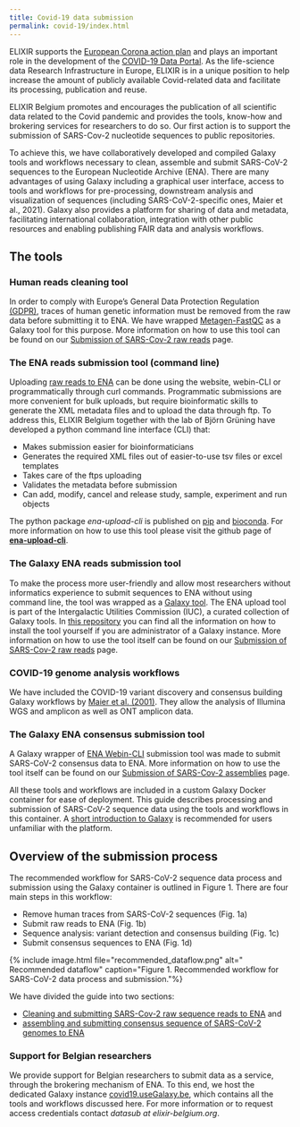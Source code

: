 ```yaml
---
title: Covid-19 data submission
permalink: covid-19/index.html
---
```


ELIXIR supports the [European Corona action plan](https://ec.europa.eu/info/sites/info/files/covid-firsteravscorona_actions.pdf) and plays an important role in the development of the [COVID-19 Data Portal](https://www.covid19dataportal.org). As the life-science data Research Infrastructure in Europe, ELIXIR is in a unique position to help increase the amount of publicly available Covid-related data and facilitate its processing, publication and reuse.

ELIXIR Belgium promotes and encourages the publication of all scientific data related to the Covid  pandemic and provides the tools, know-how and brokering services for researchers to do so. Our first action is to support the submission of SARS-Cov-2 nucleotide sequences to public repositories.

To achieve this, we have collaboratively developed and compiled Galaxy tools and workflows necessary to clean, assemble and submit SARS-CoV-2 sequences to the European Nucleotide Archive (ENA). There are many advantages of using Galaxy including a graphical user interface, access to tools and workflows for pre-processing, downstream analysis and visualization of sequences (including SARS-CoV-2-specific ones, Maier et al., 2021). Galaxy also provides a platform for sharing of data and metadata, facilitating international collaboration, integration with other public resources and enabling publishing FAIR data and analysis workflows.


## The tools
### Human reads cleaning tool
In order to comply with Europe’s General Data Protection Regulation [(GDPR)](https://ec.europa.eu/info/law/law-topic/data-protection/eu-data-protection-rules_en), traces of human genetic information must be removed from the raw data before submitting it to ENA. We have wrapped [Metagen-FastQC](https://github.com/Finn-Lab/Metagen-FastQC) as a Galaxy tool for this purpose. More information on how to use this tool can be found on our [Submission of SARS-Cov-2 raw reads](/covid-19/sarscov2_submission.html#4-filter-human-reads-out-of-the-raw-reads) page.

### The ENA reads submission tool (command line)

Uploading [raw reads to ENA](https://ena-docs.readthedocs.io/en/latest/submit/general-guide.html) can be done using the website, webin-CLI or programmatically through curl commands.
Programmatic submissions are more convenient for bulk uploads, but require bioinformatic skills to generate the XML metadata files and to upload the data through ftp.
To address this, ELIXIR Belgium together with the lab of Björn Grüning have developed a python command line interface (CLI) that:
- Makes submission easier for bioinformaticians
- Generates the required XML files out of easier-to-use tsv files or excel templates
- Takes care of the ftps uploading
- Validates the metadata before submission
- Can add, modify, cancel and release study, sample, experiment and run objects

The python package *ena-upload-cli* is published on [pip](https://pypi.org/project/ena-upload-cli/) and [bioconda](https://anaconda.org/bioconda/ena-upload-cli). For more information on how to use this tool please visit the github page of **[ena-upload-cli](https://github.com/usegalaxy-eu/ena-upload-cli)**.

### The Galaxy ENA reads submission tool
To make the process more user-friendly and allow most researchers without informatics experience to submit sequences to ENA without using command line, the tool was wrapped as a [Galaxy tool](https://toolshed.g2.bx.psu.edu/view/iuc/ena_upload). The ENA upload tool is part of the Intergalactic Utilities Commission (IUC), a curated collection of Galaxy tools. In [this repository](https://github.com/galaxyproject/tools-iuc/tree/master/tools/ena_upload) you can find all the information on how to install the tool yourself if you are administrator of a Galaxy instance.
More information on how to use the tool itself can be found on our [Submission of SARS-Cov-2 raw reads](/covid-19/sarscov2_submission.html#5-upload-metadata-and-submit-to-ena) page.

### COVID-19 genome analysis workflows
We have included the COVID-19 variant discovery and consensus building Galaxy workflows by [Maier et al. (2001)](https://doi.org/10.1101/2021.03.25.437046). They allow the analysis of Illumina WGS and amplicon as well as ONT amplicon data. 

### The Galaxy ENA consensus submission tool
A Galaxy wrapper of [ENA Webin-CLI](https://github.com/enasequence/webin-cli) submission tool was made to submit SARS-CoV-2 consensus data to ENA.
More information on how to use the tool itself can be found on our [Submission of SARS-Cov-2 assemblies](/covid-19/sarscov2_assembly_submission.html) page.

All these tools and workflows are included in a custom Galaxy Docker container for ease of deployment. This guide describes processing and submission of SARS-CoV-2 sequence data using the tools and workflows in this container. A [short introduction to Galaxy](https://training.galaxyproject.org/training-material/topics/introduction/tutorials/galaxy-intro-short/tutorial.html) is recommended for users unfamiliar with the platform.


## Overview of the submission process
The recommended workflow for SARS-CoV-2 sequence data process and submission using the Galaxy container is outlined in Figure 1.
There are four main steps in this workflow:
* Remove human traces from SARS-CoV-2 sequences (Fig. 1a)
* Submit raw reads to ENA (Fig. 1b) <!--- footnote with CLI (A tool to submit raw reads to ENA (command line)), also available at usegalaxy.eu--->
* Sequence analysis: variant detection and consensus building (Fig. 1c) <!--- Reference BioRXive paper --->
* Submit consensus sequences to ENA (Fig. 1d) <!--- based on Webin-CLI also available at usegalaxy.eu--->

{% include image.html file="recommended_dataflow.png" alt=" Recommended dataflow" caption="Figure 1. Recommended workflow for SARS-CoV-2 data process and submission."%}


We have divided the guide into two sections:
* [Cleaning and submitting SARS-Cov-2 raw sequence reads to ENA](sarscov2_submission) and
* [assembling and submitting consensus sequence of SARS-CoV-2 genomes to ENA](sarscov2_assembly_submission)


### Support for Belgian researchers

We provide support for Belgian researchers to submit data as a service, through the brokering mechanism of ENA. To this end, we host the dedicated Galaxy instance [covid19.useGalaxy.be](https://covid19.useGalaxy.be), which contains all the tools and workflows discussed here. For more information or to request access credentials contact *datasub at elixir-belgium.org*.



<!---  --->
